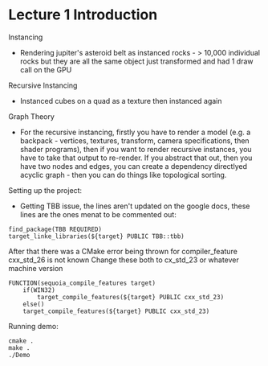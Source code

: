 # Lecture 1 Introduction

Instancing
- Rendering jupiter's asteroid belt as instanced rocks - > 10,000 individual rocks but they are all the same object just transformed and had 1 draw call on the GPU

Recursive Instancing
- Instanced cubes on a quad as a texture then instanced again

Graph Theory
- For the recursive instancing, firstly you have to render a model (e.g. a backpack - vertices, textures, transform, camera specifications, then shader programs), then if you want to render recursive instances, you have to take that output to re-render. If you abstract that out, then you have two nodes and edges, you can create a dependency directlyed acyclic graph - then you can do things like topological sorting.

Setting up the project:
- Getting TBB issue, the lines aren't updated on the google docs, these lines are the ones menat to be commented out:
```
find_package(TBB REQUIRED)
target_linke_libraries(${target} PUBLIC TBB::tbb)
```
After that there was a CMake error being thrown for compiler_feature cxx_std_26 is not known
Change these both to cx_std_23 or whatever machine version
```
FUNCTION(sequoia_compile_features target)
    if(WIN32)
        target_compile_features(${target} PUBLIC cxx_std_23)
    else()
    target_compile_features(${target} PUBLIC cxx_std_23)
```

Running demo:
```
cmake .
make .
./Demo
```